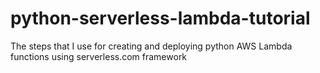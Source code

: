 # python-serverless-lambda-tutorial
The steps that I use for creating and deploying python AWS Lambda functions using serverless.com framework
